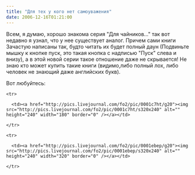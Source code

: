 ```yaml
---
title: "Для тех у кого нет самоуважения"
date: 2006-12-16T01:21:00
---
```


Всем, я думаю, хорошо знакома серия "Для чайников..." так вот недавно я узнал, что у нее существует аналог. Причем сами книги Зачастую написаны так, будто читать их будет полный даун (Подвиньте мышку к кнопке пуск, это такая кнопка с надписью "Пуск" слева и внизу), а в этой новой серии такое отношение даже не скрывается! Не знаю кто может купить такие книги (видимо,либо полный лох, либо человек не знающий даже английских букв).

Вот любуйтесь:

<!-- Posted pictures -->

  <lj-raw>

  <table>

    <tr>

      <td><a href="http://pics.livejournal.com/fo2/pic/0001c7ht/g20"><img src="http://pics.livejournal.com/fo2/pic/0001c7ht/s320x240" alt="" height="240" width="180" border="0" /></a></td>

    </tr>

    <tr>

      <td><a href="http://pics.livejournal.com/fo2/pic/0001ebep/g20"><img src="http://pics.livejournal.com/fo2/pic/0001ebep/s320x240" alt="" height="240" width="320" border="0" /></a></td>

    </tr>

  </table>

  </lj-raw>

  <!-- End of Posted pictures -->
